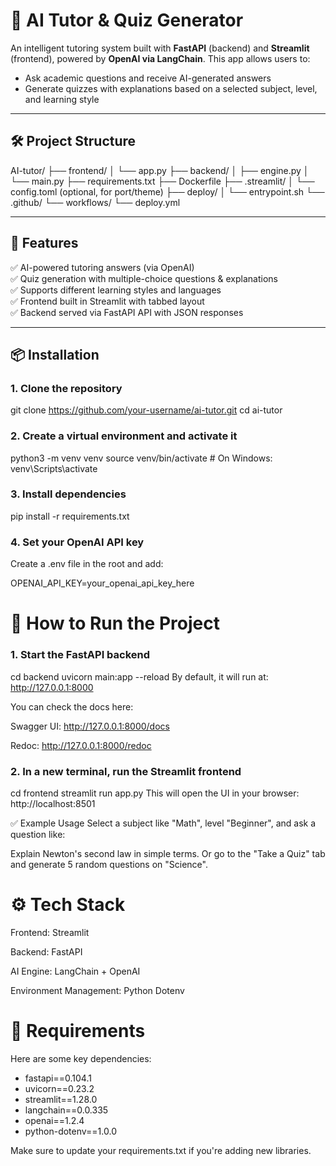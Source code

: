 # 🧠 AI Tutor & Quiz Generator

An intelligent tutoring system built with **FastAPI** (backend) and **Streamlit** (frontend), powered by **OpenAI via LangChain**. This app allows users to:
- Ask academic questions and receive AI-generated answers
- Generate quizzes with explanations based on a selected subject, level, and learning style

---

## 🛠️ Project Structure

AI-tutor/
├── frontend/
│   └── app.py
├── backend/
│   ├── engine.py
│   └── main.py
├── requirements.txt
├── Dockerfile
├── .streamlit/
│   └── config.toml  (optional, for port/theme)
├── deploy/
│   └── entrypoint.sh
└── .github/
    └── workflows/
        └── deploy.yml

---

## 🚀 Features

✅ AI-powered tutoring answers (via OpenAI)\
✅ Quiz generation with multiple-choice questions & explanations\
✅ Supports different learning styles and languages\
✅ Frontend built in Streamlit with tabbed layout\
✅ Backend served via FastAPI API with JSON responses

---

## 📦 Installation

### 1. Clone the repository


git clone https://github.com/your-username/ai-tutor.git
cd ai-tutor
### 2. Create a virtual environment and activate it

python3 -m venv venv
source venv/bin/activate  # On Windows: venv\Scripts\activate
### 3. Install dependencies

pip install -r requirements.txt
### 4. Set your OpenAI API key
Create a .env file in the root and add:

OPENAI_API_KEY=your_openai_api_key_here
# 🧪 How to Run the Project
### 1. Start the FastAPI backend

cd backend
uvicorn main:app --reload
By default, it will run at: http://127.0.0.1:8000

You can check the docs here:

Swagger UI: http://127.0.0.1:8000/docs

Redoc: http://127.0.0.1:8000/redoc

### 2. In a new terminal, run the Streamlit frontend

cd frontend
streamlit run app.py
This will open the UI in your browser: http://localhost:8501

✅ Example Usage
Select a subject like "Math", level "Beginner", and ask a question like:

Explain Newton's second law in simple terms.
Or go to the "Take a Quiz" tab and generate 5 random questions on "Science".

# ⚙️ Tech Stack
Frontend: Streamlit

Backend: FastAPI

AI Engine: LangChain + OpenAI

Environment Management: Python Dotenv

# 📄 Requirements
Here are some key dependencies:

- fastapi==0.104.1
- uvicorn==0.23.2
- streamlit==1.28.0
- langchain==0.0.335
- openai==1.2.4
- python-dotenv==1.0.0

Make sure to update your requirements.txt if you're adding new libraries.